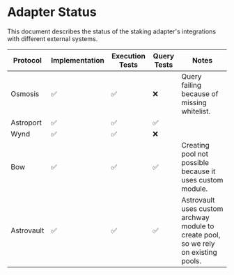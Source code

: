 # Adapter Status

This document describes the status of the staking adapter's integrations with different external systems.

| Protocol | Implementation | Execution Tests | Query Tests | Notes |
| --- | --- | --- | --- | --- |
| Osmosis | ✅ | ✅ | ❌ | Query failing because of missing whitelist. |
| Astroport | ✅ | ✅ | ✅ | |
| Wynd | ✅ | ✅ | ❌ | |
| Bow | ✅ | ✅ | ✅ | Creating pool not possible because it uses custom module. |
| Astrovault | ✅ | ✅ | ✅ | Astrovault uses custom archway module to create pool, so we rely on existing pools. |
